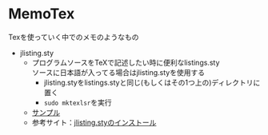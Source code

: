 # MemoTex
Texを使っていく中でのメモのようなもの  

* jlisting.sty
	- プログラムソースをTeXで記述したい時に便利なlistings.sty  
		ソースに日本語が入ってる場合はjlisting.styを使用する  
		- jlisting.styをlistings.styと同じ(もしくはその1つ上の)ディレクトリに置く
		- ```sudo mktexlsr```を実行
	- [サンプル](https://github.com/gwinevia/2016development/tree/master/MemoTex/Sample/jlisting)
	- 参考サイト：[jlisting.styのインストール](http://ie.u-ryukyu.ac.jp/e075729/2009/08/02/jlistingsty%E3%81%AE%E3%82%A4%E3%83%B3%E3%82%B9%E3%83%88%E3%83%BC%E3%83%AB/)
